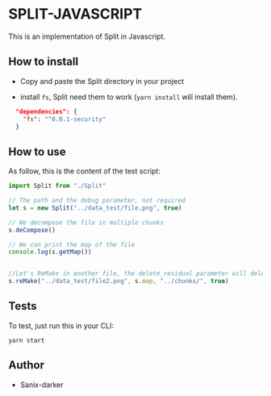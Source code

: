 # SPLIT-JAVASCRIPT

This is an implementation of Split in Javascript.

## How to install

- Copy and paste the Split directory in your project

- install  `fs`, Split need them to work (`yarn install` will install them).
```json
  "dependencies": {
    "fs": "^0.0.1-security"
  }
```

## How to use

As follow, this is the content of the test script:

```javascript
import Split from "./Split"

// The path and the debug parameter, not required
let s = new Split("../data_test/file.png", true)

// We decompose the file in multiple chunks
s.deCompose()

// We can print the map of the file
console.log(s.getMap())


//Let's ReMake in another file, the delete_residual parameter will delete all chunks(as true)
s.reMake("../data_test/file2.png", s.map, "../chunks/", true)
```

## Tests

To test, just run this in your CLI:
```shell
yarn start
```

## Author

- Sanix-darker